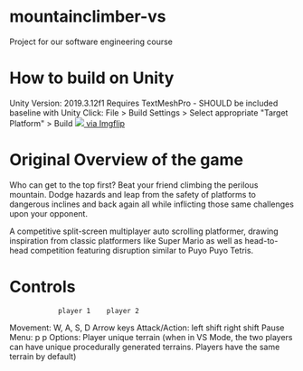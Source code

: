 # mountainclimber-vs
Project for our software engineering course

# How to build on Unity
Unity Version: 2019.3.12f1
Requires TextMeshPro - SHOULD be included baseline with Unity
Click: File > Build Settings > Select appropriate "Target Platform" > Build 
<a href="https://imgflip.com/gif/3xg0qh"><img src="https://imgflip.com/gif/3xg0qh"/> via Imgflip</a>

# Original Overview of the game
Who can get to the top first? Beat your friend climbing the perilous mountain. Dodge hazards and leap from the safety of platforms to dangerous inclines and back again all while inflicting those same challenges upon your opponent. 
           
A competitive split-screen multiplayer auto scrolling platformer, drawing inspiration from classic platformers like Super Mario as well as head-to-head competition featuring disruption similar to Puyo Puyo Tetris.

# Controls
                player 1    player 2
Movement:       W, A, S, D  Arrow keys
Attack/Action:  left shift  right shift
Pause Menu:     p           p
Options:        Player unique terrain (when in VS Mode, the two players can have unique procedurally generated terrains. Players have the same terrain by default)
